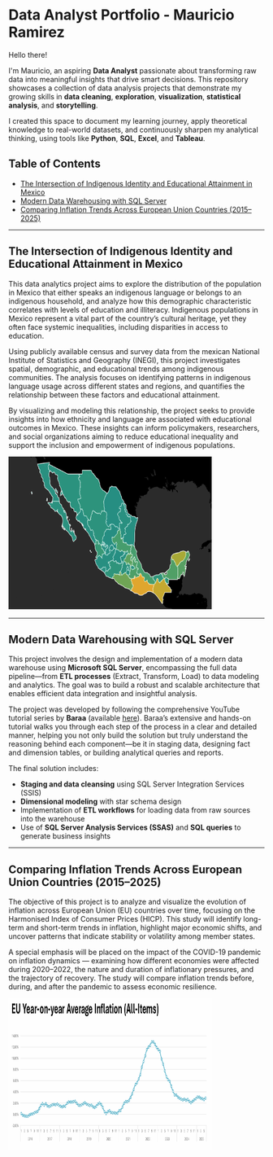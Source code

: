 # Data Analyst Portfolio - Mauricio Ramirez

Hello there!

I'm Mauricio, an aspiring **Data Analyst** passionate about transforming raw data into meaningful insights that drive smart decisions. 
This repository showcases a collection of data analysis projects that demonstrate my growing skills in **data cleaning**, **exploration**, **visualization**, **statistical analysis**, and **storytelling**.

I created this space to document my learning journey, apply theoretical knowledge to real-world datasets, and continuously sharpen my analytical thinking, using tools like **Python**, **SQL**, **Excel**, and **Tableau**.


## Table of Contents
- [The Intersection of Indigenous Identity and Educational Attainment in Mexico](#The-Intersection-of-Indigenous-Identity-and-Educational-Attainment-in-Mexico)
- [Modern Data Warehousing with SQL Server](#Modern-Data-Warehousing-with-SQL-Server)
- [Comparing Inflation Trends Across European Union Countries (2015–2025)](#Comparing-Inflation-Trends-Across-European-Union-Countries (2015–2025))


---
## The Intersection of Indigenous Identity and Educational Attainment in Mexico
This data analytics project aims to explore the distribution of the population in Mexico that either speaks an indigenous language or belongs to an indigenous household, and analyze how this demographic characteristic correlates with levels of education and illiteracy. Indigenous populations in Mexico represent a vital part of the country’s cultural heritage, yet they often face systemic inequalities, including disparities in access to education.

Using publicly available census and survey data from the mexican National Institute of Statistics and Geography (INEGI), this project investigates spatial, demographic, and educational trends among indigenous communities. The analysis focuses on identifying patterns in indigenous language usage across different states and regions, and quantifies the relationship between these factors and educational attainment.

By visualizing and modeling this relationship, the project seeks to provide insights into how ethnicity and language are associated with educational outcomes in Mexico. These insights can inform policymakers, researchers, and social organizations aiming to reduce educational inequality and support the inclusion and empowerment of indigenous populations.

<img src="https://github.com/Maurici-oh/data_analyst_portfolio/blob/1de38015fb8c6a088af97fa75dc650fd0aedadb8/indigenous_education_mexico/docs/img/map2.png" alt="alt text" width="400" height="300">

---  

## Modern Data Warehousing with SQL Server
This project involves the design and implementation of a modern data warehouse using **Microsoft SQL Server**, encompassing the full data pipeline—from **ETL processes** (Extract, Transform, Load) to data modeling and analytics. The goal was to build a robust and scalable architecture that enables efficient data integration and insightful analysis.

The project was developed by following the comprehensive YouTube tutorial series by **Baraa** (available [here](https://www.youtube.com/watch?v=9GVqKuTVANE&list=PLNcg_FV9n7qZ4Ym8ZriYT6WF8TaC2e_R7&index=4)). Baraa’s extensive and hands-on tutorial walks you through each step of the process in a clear and detailed manner, helping you not only build the solution but truly understand the reasoning behind each component—be it in staging data, designing fact and dimension tables, or building analytical queries and reports.

The final solution includes:  
* **Staging and data cleansing** using SQL Server Integration Services (SSIS)
* **Dimensional modeling** with star schema design
* Implementation of **ETL workflows** for loading data from raw sources into the warehouse
* Use of **SQL Server Analysis Services (SSAS)** and **SQL queries** to generate business insights

---

## Comparing Inflation Trends Across European Union Countries (2015–2025)

The objective of this project is to analyze and visualize the evolution of inflation across European Union (EU) countries over time, focusing on the Harmonised Index of Consumer Prices (HICP). This study will identify long-term and short-term trends in inflation, highlight major economic shifts, and uncover patterns that indicate stability or volatility among member states.​

A special emphasis will be placed on the impact of the COVID-19 pandemic on inflation dynamics — examining how different economies were affected during 2020–2022, the nature and duration of inflationary pressures, and the trajectory of recovery. The study will compare inflation trends before, during, and after the pandemic to assess economic resilience.

<img src="https://github.com/Maurici-oh/data_analyst_portfolio/blob/09231b9f112d6ddc2008087ef40337ab67a016e4/eu_inflation_trends_analysis/img/chart01.png" alt="alt text" width="400" height="300">
